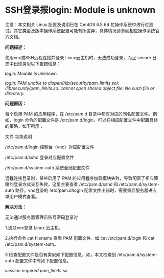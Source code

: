 # SSH登录报login: Module is unknown




注意：本文相关 Linux 配置及说明已在 CentOS 6.5 64 位操作系统中进行过测试。其它类型及版本操作系统配置可能有所差异，具体情况请参阅相应操作系统官方文档。



**问题描述：**

使用vnc或SSH远程连接并登录 Linux云主机时，无法成功登录，而且 secure 日志中出现类似以下报错信息：

*login: Module is unknown.*

*login: PAM unable to dlopen(/lib/security/pam_limits.so): /lib/security/pam_limits.so: cannot open shared object file: No such file or directory.*



**问题原因：**

每个启用 PAM 的应用程序，在 /etc/pam.d 目录中都有对应的同名配置文件。例如，login 命令的配置文件是 /etc/pam.d/login，可以在相应配置文件中配置具体的策略，如下所示：

文件	功能说明

/etc/pam.d/login	控制台（vnc）对应配置文件

/etc/pam.d/sshd	登录对应配置文件

/etc/pam.d/system-auth	系统全局配置文件

远程连接登录时，某些启用了 PAM 的应用程序加载模块失败，导致配置了相应策略的登录方式交互失败。这里主要查看 /etc/pam.d/sshd 和 /etc/pam.d/system-auth 路径，vnc登录的 /etc/pam.d/login 配置文件出错时，需要重启服务器进入单用户模式查看。


**解决方法：**

无法通过服务器管理员账号密码登录时

1.通过vnc登录 Linux 云主机。

2.执行命令 cat filename 查看 PAM 配置文件，如 cat /etc/pam.d/login 和 cat /etc/pam.d/system-auth。

3.检查配置文件是否有类似如下配置信息，如，本文检查到 /etc/pam.d/system-auth 配置文件中有如下配置信息。

*session    required     pam_limits.so*

